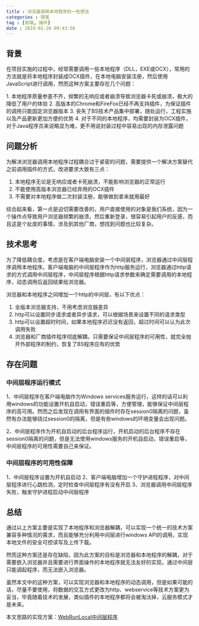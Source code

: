 ```yaml
---
title : 浏览器调用本地程序的一些想法
categories : 随笔
tag : [前端, 插件]
date : 2019-01-26 09:43:56
---
```


## 背景
在项目实施的过程中，经常需要调用一些本地程序（DLL，EXE或OCX），常用的方法就是将本地程序封装成OCX插件，在本地电脑安装注册，然后使用JavaScript进行调用，然而这种方案主要存在几个问题：
<p id="div-border-left-red">1. 本地程序质量参差不齐，频繁的无响应或者崩溃导致浏览器卡死或崩溃，极大的降低了用户的体验
2. 高版本的Chrome和FireFox已经不再支持插件，为保证插件的调用只能固定浏览器版本
3. 丧失了BS技术产品集中部署，随处运行，工程实施以及产品更新更加方便的优势
4. 对于不同的本地程序，均需要封装为OCX插件，对于Java程序员来说略显为难，更不用说封装过程中容易出现的内存泄露问题</p>

<!--more-->

## 问题分析
为解决浏览器调用本地程序过程耦合过于紧密的问题，需要提供一个解决方案替代之前调用插件的方式，改进要求大致有三点：

1. 本地程序无论是无响应或者卡死崩溃，不能影响浏览器的正常运行
2. 不能使用高版本浏览器已经弃用的OCX插件
3. 不需要对本地程序做二次封装注册，能够做到拿来就用最好

综合起来看，第一点是迫切需要改善的，用户直接使用的对象是我们系统，因为一个操作点导致用户浏览器频繁的崩溃，然后重新登录，很容易引起用户的反感，而且这是个扯皮的事情，涉及到其他厂商，想找到问题也比较复杂。

## 技术思考
为了降低耦合度，考虑是在客户端电脑安装一个中间层程序，浏览器通过中间层程序调用本地程序。客户端电脑的中间层程序作为http服务运行，浏览器通过http请求的方式调用中间层程序，中间层程序根据http请求参数来确定需要调用的本地程序，动态调用后返回结果给浏览器。

浏览器和本地程序之间增加一个http的中间层，有以下优点：
1. 全版本浏览器支持，不用考虑浏览器差异
2. http可以设置同步请求或者异步请求，可以根据场景来设置不同的请求类型
3. http可以设置超时时间，如果本地程序迟迟没有返回，超过时间可以认为此次调用失败
4. 浏览器和厂商插件程序彻底解耦，只需要保证中间层程序的可用性，就完全抛开外部程序的制约，恢复了BS程序应有的优势

## 存在问题
### 中间层程序运行模式
1、中间层程序在客户端电脑作为Windows services服务运行，这样的话可以利用windows的功能设置开机自启动，错误重启等，方便管理，能够保证中间层程序的高可用。然而之后发现在调用有界面的插件时存在session0隔离的问题，虽然有办法能够绕过session0的隔离，但是有些windows的环境变量会出现问题。

2、中间层程序作为开机自启动的后台程序运行，开机启动的后台程序不存在session0隔离的问题，但是无法使用windows服务的开机自启动，错误重启等，中间层程序的可用性需要自己来保证。

### 中间层程序的可用性保障
1、中间层程序设置为开机自启动
2、客户端电脑增加一个守护进程程序，对中间层程序进行心跳检测，定时检查中间层程序有没有开启
3、浏览器调用中间层程序失败，触发守护进程启动中间层程序

## 总结
通过以上方案主要是实现了本地程序和浏览器解耦，可以实现一个统一的技术方案兼容多种情况的需求，而且能够充分利用中间层进行windows API的调用，实现本地文件的安全可控读写及上传下载。

然而这种方案还是存在缺陷，因为此方案的目标是浏览器和本地程序的解耦，对于需要嵌入浏览器并且需要进行界面操作的本地程序就无法友好的实现，通过中间层只能调起程序，而无法嵌入浏览器。

虽然本文中的这种方案，可以实现浏览器和本地程序的动态调用，但是如果可能的话，尽量不要使用，将数据的交互方式更改为http、webservice等技术方案更为妥当，毕竟随着技术的发展，类似插件的本地程序都将会被淘汰掉，云服务模式才是未来。

本文思路的实现方案：[WebRunLocal中间层程序](https://github.com/wrxiang/WebRunLocal)